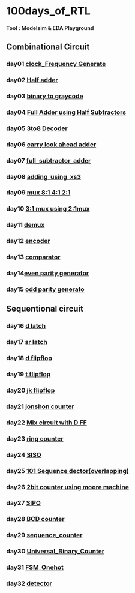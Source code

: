 # 100days_of_RTL
#### Tool : Modelsim & EDA Playground 
## Combinational  Circuit
### day01 [clock_Frequency Generate](https://github.com/idrak28/100days_of_RTL/tree/main/day_1)
### day02 [Half adder](https://edaplayground.com/x/wUeZ)
### day03 [binary to graycode](https://edaplayground.com/x/Lh9B)
### day04 [Full Adder using Half Subtractors](https://edaplayground.com/x/bcac)
### day05 [3to8 Decoder ](https://edaplayground.com/x/N8fK)
### day06 [carry look ahead adder ](https://edaplayground.com/x/N5yA)
### day07 [full_subtractor_adder](https://edaplayground.com/)
### day08 [adding_using_xs3](https://edaplayground.com/x/NBUr)
### day09 [mux 8:1 4:1 2:1](https://edaplayground.com/x/6up8)
### day10 [3:1 mux using 2:1mux](https://edaplayground.com/x/NDR2)
### day11 [demux](https://edaplayground.com/x/RMYF)
### day12 [encoder](https://edaplayground.com/x/rFCH)
### day13 [comparator](https://edaplayground.com/x/JUiv)
### day14[even parity generator](https://edaplayground.com/x/NJB5)
### day15 [odd parity generato](https://edaplayground.com/x/NJB5)
## Sequentional circuit
### day16 [d latch](https://edaplayground.com/x/tZtS)
### day17 [sr latch](https://edaplayground.com/x/KMy5)
 ### day18 [d flipflop](https://edaplayground.com/x/QYji)
 ### day19 [t flipflop](https://edaplayground.com/x/p9Dg)
 ### day20 [jk flipflop](https://edaplayground.com/x/7xbu)
 ### day21 [jonshon counter](https://edaplayground.com/x/HdpL) 
 ### day22 [Mix circuit with D FF](https://github.com/idrak28/100days_of_RTL/tree/main/day_22)
 ### day23 [ring counter](https://edaplayground.com/x/NVQ5)
 ### day24 [SISO](https://edaplayground.com/x/imJy)
### day25 [101 Sequence dector(overlapping)](https://github.com/idrak28/100days_of_RTL/tree/main/day_25)
### day26 [2bit counter using moore machine](https://github.com/idrak28/100days_of_RTL/tree/main/day_26)
### day27 [SIPO](https://edaplayground.com/x/NzTS)
### day28 [BCD counter](https://edaplayground.com/x/bJsH)
### day29 [sequence_counter](https://edaplayground.com/x/HNit)
### day30 [Universal_Binary_Counter](https://edaplayground.com/x/XGMg)
### day31 [FSM_Onehot](https://edaplayground.com/x/GanU)
### day32 [detector](https://edaplayground.com/x/Ktrm)